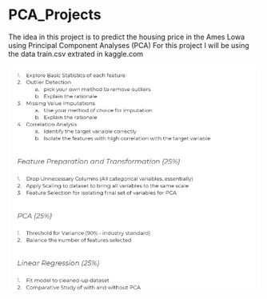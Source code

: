 # PCA_Projects

The idea in this project is to predict the housing price in the Ames Lowa using Principal Component Analyses (PCA) For this project I will be using the data train.csv extrated in kaggle.com

![assigment](https://github.com/MarceloD02/PCA_Projects/blob/main/teset2.png)
